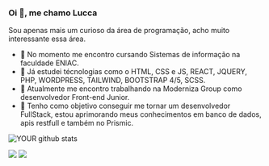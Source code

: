 ### Oi 👋, me chamo Lucca
Sou apenas mais um curioso da área de programação, acho muito interessante essa área.

- 🔭 No momento me encontro cursando Sistemas de informação na faculdade ENIAC.
- 🌱 Já estudei técnologias como o HTML, CSS e JS, REACT, JQUERY, PHP, WORDPRESS, TAILWIND, BOOTSTRAP 4/5, SCSS.
- 🚀 Atualmente me encontro trabalhando na Moderniza Group como desenvolvedor Front-end Junior.
- 🤝 Tenho como objetivo conseguir me tornar um desenvolvedor FullStack, estou aprimorando meus conhecimentos em banco de dados, apis restfull e também no Prismic.

![YOUR github stats](https://github-readme-stats.vercel.app/api?username=Luccasoncini)

[<img src="https://img.shields.io/badge/linkedin-%230077B5.svg?&style=for-the-badge&logo=linkedin&logoColor=white" />](https://www.linkedin.com/in/lucca-soncini-727930207//) 
[<img src = "https://img.shields.io/badge/instagram-%23E4405F.svg?&style=for-the-badge&logo=instagram&logoColor=white">](https://www.instagram.com/Luccasoncini/)

